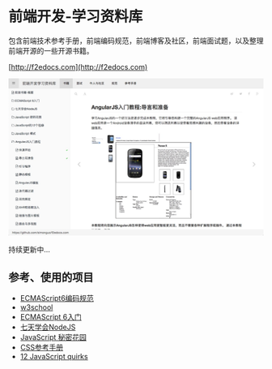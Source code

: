 # 前端开发-学习资料库

包含前端技术参考手册，前端编码规范，前端博客及社区，前端面试题，以及整理前端开源的一些开源书籍。

[http://f2edocs.com](http://f2edocs.com)

![Pagurian](demo.png)

持续更新中...

## 参考、使用的项目
- [ECMAScript6编码规范](https://github.com/gf-rd/es6-coding-style)
- [w3school](http://www.w3school.com.cn/index.html)
- [ECMAScript 6入门](https://github.com/ruanyf/es6tutorial/)
- [七天学会NodeJS](https://github.com/nqdeng/7-days-nodejs)
- [JavaScript 秘密花园](https://github.com/BonsaiDen/JavaScript-Garden)
- [CSS参考手册](https://github.com/doyoe/css-handbook)
- [12 JavaScript quirks](http://www.2ality.com/2013/04/12quirks.html)

